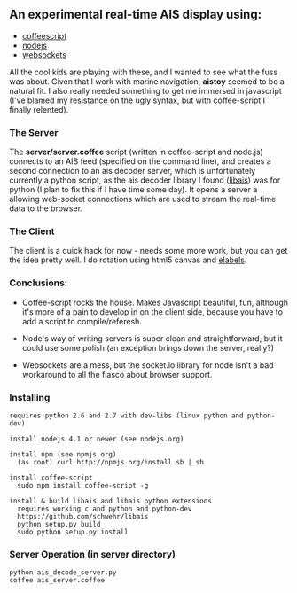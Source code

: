 
## An experimental real-time AIS display using: ##

- [coffeescript](http://coffeescript.org/)
- [nodejs](http://nodejs.org/)
- [websockets](http://dev.w3.org/html5/websockets/)  

All the cool kids are playing with these, and I wanted to see what the fuss was about. Given that I work with marine navigation, **aistoy** seemed to be a natural fit.  I also really needed something to get me immersed in javascript (I've blamed my resistance on the ugly syntax, but with coffee-script I finally relented).

### The Server ###

The **server/server.coffee** script (written in coffee-script and node.js) connects
to an AIS feed (specified on the command line), and creates a second connection to an
ais decoder server, which is unfortunately currently a python script, as the ais decoder
library I found ([libais](https://github.com/schwehr/libais)) was for python (I plan to fix this if I have time some day).   It opens a server a allowing web-socket connections which are used to stream the real-time data to the browser.

### The Client ###

The client is a quick hack for now - needs some more work, but you can get the 
idea pretty well.   I do rotation using html5 canvas and [elabels](http://econym.org.uk/gmap/elabel.htm).

### Conclusions: ###

- Coffee-script rocks the house.  Makes Javascript beautiful, fun, although
  it's more of a pain to develop in on the client side, because you have to 
  add a script to compile/referesh.
  
- Node's way of writing servers is super clean and straightforward, but
  it could use some polish (an exception brings down the server, really?)
  
- Websockets are a mess, but the socket.io library for node isn't a bad
  workaround to all the fiasco about browser support.  

### Installing ###

    requires python 2.6 and 2.7 with dev-libs (linux python and python-dev)

    install nodejs 4.1 or newer (see nodejs.org)

    install npm (see npmjs.org)
      (as root) curl http://npmjs.org/install.sh | sh

    install coffee-script
      sudo npm install coffee-script -g
  
    install & build libais and libais python extensions
      requires working c and python and python-dev
      https://github.com/schwehr/libais
      python setup.py build
      sudo python setup.py install
  
### Server Operation (in server directory) ####

    python ais_decode_server.py
    coffee ais_server.coffee
    
  




